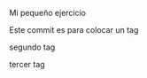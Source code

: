 <!-- ejercicio para git -->
Mi pequeño ejercicio

Este commit es para colocar un tag

segundo tag

tercer tag


